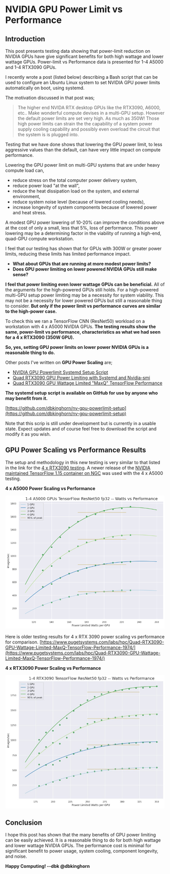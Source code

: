 # NVIDIA GPU Power Limit vs Performance

## Introduction

This post presents testing data showing that power-limit reduction on NVIDIA GPUs have give significant benefits for both high wattage and lower wattage GPUs. Power-limit vs Performance data is presented for 1-4 A5000 and 1-4 RTX3090 GPUs.

I recently wrote a post (listed below) describing a Bash script that can be used to configure an Ubuntu Linux system to set NVIDIA GPU power limits automatically on boot, using systemd.

The motivation discussed in that post was;

> The higher end NVIDA RTX desktop GPUs like the RTX3090, A6000, etc.. Make wonderful compute devises in a multi-GPU setup. However the default power limits are set very high. As much as 350W! Those high power limits can strain the the capability of a system power supply cooling capability and possibly even overload the circuit that the system is is plugged into.

Testing that we have done shows that lowering the GPU power limit, to less aggressive values than the default, can have very little impact on compute performance.

Lowering the GPU power limit on multi-GPU systems that are under heavy compute load can,

- reduce stress on the total computer power delivery system,
- reduce power load "at the wall",
- reduce the heat dissipation load on the system, and external environment,
- reduce system noise level (because of lowered cooling needs),
- increase longevity of system components because of lowered power and heat stress.

A modest GPU power lowering of 10-20% can improve the conditions above at the cost of only a small, less that 5%, loss of performance. This power lowering may be a determining factor in the viability of running a high-end, quad-GPU compute workstation.

I feel that our testing has shown that for GPUs with 300W or greater power limits, reducing these limits has limited performance impact.

- **What about GPUs that are running at more modest power limits?**
- **Does GPU power limiting on lower powered NVIDIA GPUs still make sense?**

**I feel that power limiting even lower wattage GPUs can be beneficial.** All of the arguments for the high-powered GPUs still holds. For a high-powered multi-GPU setup power limiting may be a necessity for system viability. This may not be a necessity for lower powered GPUs but still a reasonable thing to consider. **But only if the power limit vs performance curves are similar to the high-power case.**

To check this we ran a TensorFlow CNN (ResNet50) workload on a workstation with 4 x A5000 NVIDIA GPUs. **The testing results show the same, power-limit vs performance, characteristics as what we had seen for a 4 x RTX3090 (350W GPU).**

**So, yes, setting GPU power limits on lower power NVIDIA GPUs is a reasonable thing to do.**

Other posts I've written on **GPU Power Scaling** are;

- [NVIDIA GPU Powerlimit Systemd Setup Script](https://www.pugetsystems.com/labs/hpc/NVIDIA-GPU-Powerlimit-Systemd-Setup-Script-2295/)
- [Quad RTX3090 GPU Power Limiting with Systemd and Nvidia-smi](https://www.pugetsystems.com/labs/hpc/Quad-RTX3090-GPU-Power-Limiting-with-Systemd-and-Nvidia-smi-1983/)
- [Quad RTX3090 GPU Wattage Limited "MaxQ" TensorFlow Performance](https://www.pugetsystems.com/labs/hpc/Quad-RTX3090-GPU-Wattage-Limited-MaxQ-TensorFlow-Performance-1974/)

**The systemd setup script is available on GitHub for use by anyone who may benefit from it.**

[https://github.com/dbkinghorn/nv-gpu-powerlimit-setup](https://github.com/dbkinghorn/nv-gpu-powerlimit-setup)

Note that this scrip is still under development but is currently in a usable state. Expect updates and of course feel free to download the script and modify it as you wish.

## GPU Power Scaling vs Performance Results

The setup and methodology in this new testing is very similar to that listed in the link for the [4 x RTX3090 testing](https://www.pugetsystems.com/labs/hpc/Quad-RTX3090-GPU-Wattage-Limited-MaxQ-TensorFlow-Performance-1974/). A newer release of the [NVIDIA maintained TensorFlow 1.15 container on NGC](https://catalog.ngc.nvidia.com/orgs/nvidia/containers/tensorflow) was used with the 4 x A5000 testing.

**4 x A5000 Power Scaling vs Performance**

![4 x A5000 powerlimit vs performance ](./A5000-powerscaling-vs-performance.png)

Here is older testing results for 4 x RTX 3090 power scaling vs performance for comparison.
[https://www.pugetsystems.com/labs/hpc/Quad-RTX3090-GPU-Wattage-Limited-MaxQ-TensorFlow-Performance-1974/](https://www.pugetsystems.com/labs/hpc/Quad-RTX3090-GPU-Wattage-Limited-MaxQ-TensorFlow-Performance-1974/)

**4 x RTX3090 Power Scaling vs Performance**

![4 x RTX3090 powerlimit vs performance ](./RTX-3090-powerlimit-vs-performance.jpeg)

## Conclusion

I hope this post has shown that the many benefits of GPU power limiting can be easily achieved. It is a reasonable thing to do for both high wattage and lower wattage NVIDIA GPUs. The performance cost is minimal for significant benefit to power usage, system cooling, component longevity, and noise.

**Happy Computing! --dbk @dbkinghorn**
